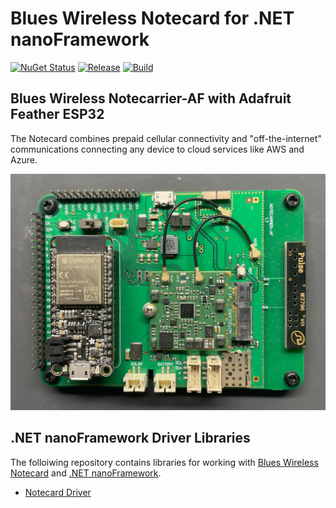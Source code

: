 # Blues Wireless Notecard for .NET nanoFramework

[![NuGet Status](http://img.shields.io/nuget/v/Bytewizer.NanoCLR.Drivers.Blues.Notecard.svg?style=flat&logo=nuget)](https://www.nuget.org/packages?q=bytewizer.nanoclr.drivers.blues)
[![Release](https://github.com/bytewizer/blueswireless/actions/workflows/release.yml/badge.svg)](https://github.com/bytewizer/blueswireless/actions/workflows/release.yml)
[![Build](https://github.com/bytewizer/blueswireless/actions/workflows/actions.yml/badge.svg)](https://github.com/bytewizer/blueswireless/actions/workflows/actions.yml)

## Blues Wireless Notecarrier-AF with Adafruit Feather ESP32

The Notecard combines prepaid cellular connectivity and "off-the-internet" communications connecting any device to cloud services like AWS and Azure. 

![Notecard](https://raw.githubusercontent.com/bytewizer/blueswireless/develop/images/notecard-esp32.jpg)

## .NET nanoFramework Driver Libraries

The folloiwing repository contains libraries for working with [Blues Wireless Notecard](https://blues.io) and [.NET nanoFramework](https://www.nanoFramework.net/).
* <a href="https://github.com/bytewizer/blueswireless/tree/develop/src/Bytewizer.NanoCLR.Drivers.Blues.Notecard">Notecard Driver</a>